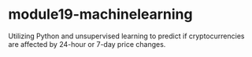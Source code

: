 # module19-machinelearning
Utilizing Python and unsupervised learning to predict if cryptocurrencies are affected by 24-hour or 7-day price changes.
